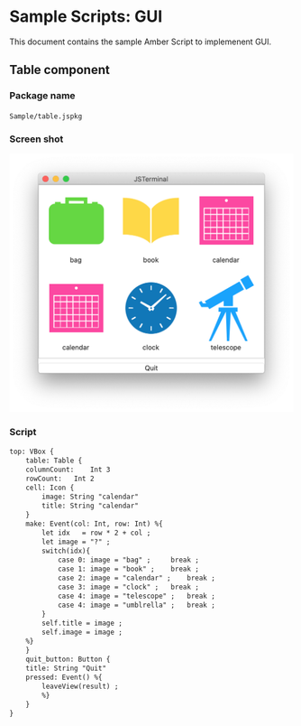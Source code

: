 

# Sample Scripts: GUI
This document contains the sample Amber Script to implemenent GUI.

## Table component
### Package name
`Sample/table.jspkg`

### Screen shot
![Table View](https://github.com/steelwheels/JSTerminal/blob/master/Documents/Images/table-screenshot.png)

### Script
````
top: VBox {
    table: Table {
	columnCount:	Int	3
	rowCount:	Int	2
	cell: Icon {
		image: String "calendar"
		title: String "calendar"
	}
	make: Event(col: Int, row: Int) %{
		let idx   = row * 2 + col ;
		let image = "?" ;
		switch(idx){
			case 0: image = "bag" ;		break ;
			case 1: image = "book" ; 	break ;
			case 2: image = "calendar" ;	break ;
			case 3: image = "clock" ;	break ;
			case 4: image = "telescope" ;	break ;
			case 4: image = "umblrella" ;	break ;
		}
		self.title = image ;
		self.image = image ;
	%}
    }
    quit_button: Button {
   	title: String "Quit"
	pressed: Event() %{
		leaveView(result) ;
        %}
    }
}


````

